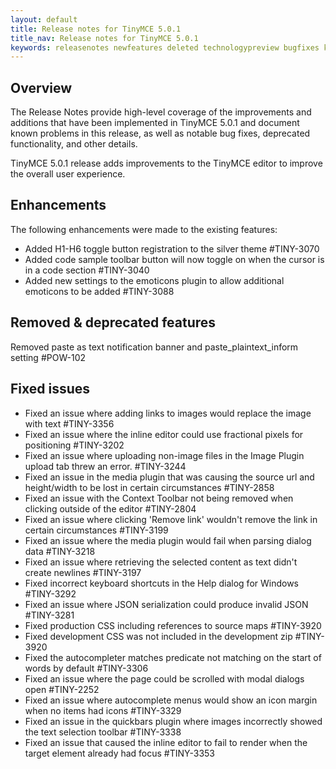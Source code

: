 ```yaml
---
layout: default
title: Release notes for TinyMCE 5.0.1
title_nav: Release notes for TinyMCE 5.0.1
keywords: releasenotes newfeatures deleted technologypreview bugfixes knownissues
---
```


## Overview

The Release Notes provide high-level coverage of the improvements and additions that have been implemented in TinyMCE 5.0.1 and document known problems in this release, as well as notable bug fixes, deprecated functionality, and other details.

TinyMCE 5.0.1 release adds improvements to the TinyMCE editor to improve the overall user experience.

## Enhancements

The following enhancements were made to the existing features:

* Added H1-H6 toggle button registration to the silver theme #TINY-3070
* Added code sample toolbar button will now toggle on when the cursor is in a code section #TINY-3040
* Added new settings to the emoticons plugin to allow additional emoticons to be added #TINY-3088


## Removed & deprecated features

Removed paste as text notification banner and paste_plaintext_inform setting #POW-102

## Fixed issues

* Fixed an issue where adding links to images would replace the image with text #TINY-3356
* Fixed an issue where the inline editor could use fractional pixels for positioning #TINY-3202
* Fixed an issue where uploading non-image files in the Image Plugin upload tab threw an error. #TINY-3244
* Fixed an issue in the media plugin that was causing the source url and height/width to be lost in certain circumstances #TINY-2858
* Fixed an issue with the Context Toolbar not being removed when clicking outside of the editor #TINY-2804
* Fixed an issue where clicking 'Remove link' wouldn't remove the link in certain circumstances #TINY-3199
* Fixed an issue where the media plugin would fail when parsing dialog data #TINY-3218
* Fixed an issue where retrieving the selected content as text didn't create newlines #TINY-3197
* Fixed incorrect keyboard shortcuts in the Help dialog for Windows #TINY-3292
* Fixed an issue where JSON serialization could produce invalid JSON #TINY-3281
* Fixed production CSS including references to source maps #TINY-3920
* Fixed development CSS was not included in the development zip #TINY-3920
* Fixed the autocompleter matches predicate not matching on the start of words by default #TINY-3306
* Fixed an issue where the page could be scrolled with modal dialogs open #TINY-2252
* Fixed an issue where autocomplete menus would show an icon margin when no items had icons #TINY-3329
* Fixed an issue in the quickbars plugin where images incorrectly showed the text selection toolbar #TINY-3338
* Fixed an issue that caused the inline editor to fail to render when the target element already had focus #TINY-3353